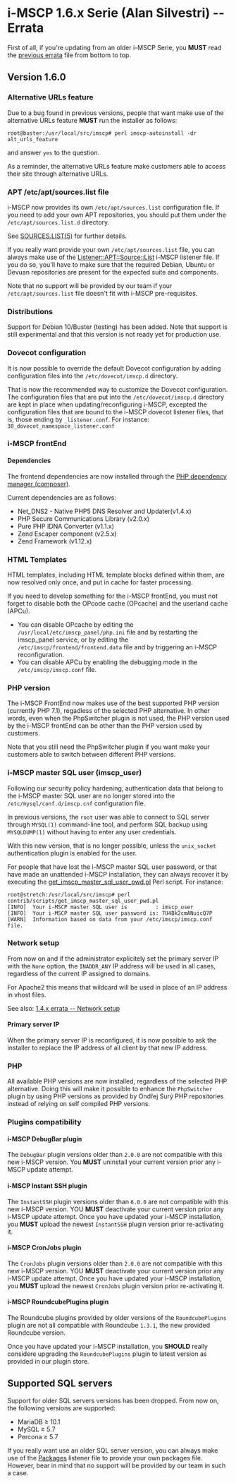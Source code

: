 # i-MSCP 1.6.x Serie (Alan Silvestri) -- Errata

First of all, if you're updating from an older i-MSCP Serie, you **MUST** read
the [previous errata](1.5.x_errata.md) file from bottom to top.

## Version 1.6.0

### Alternative URLs feature

Due to a bug found in previous versions, people that want make use of the
alternative URLs feature **MUST** run the installer as follows:

```shell
root@buster:/usr/local/src/imscp# perl imscp-autoinstall -dr alt_urls_feature
```

and answer `yes` to the question.

As a reminder, the alternative URLs feature make customers able to access their
site through alternative URLs.

### APT /etc/apt/sources.list file

i-MSCP now provides its own `/etc/apt/sources.list` configuration file. If you
need to add your own APT repositories, you should put them under the
`/etc/apt/sources.list.d` directory.

See [SOURCES.LIST(5)](https://manpages.debian.org/stretch/apt/sources.list.5.en.html)
for further details.

If you really want provide your own `/etc/apt/sources.list` file, you can
always make use of the [Listener::APT::Source::List](../contrib/Listeners/APT/10_apt_sources_list.pl)
i-MSCP listener file. If you do so, you'll have to make sure that the required Debian, Ubuntu
or Devuan repositories are present for the expected suite and components.

Note that no support will be provided by our team if your `/etc/apt/sources.list` file doesn't fit
with i-MSCP pre-requisites.

### Distributions

Support for Debian 10/Buster (testing) has been added. Note that support is
still experimental and that this version is not ready yet for production use.

### Dovecot configuration

It is now possible to override the default Dovecot configuration by adding
configuration files into the `/etc/dovecot/imscp.d` directory.

That is now the recommended way to customize the Dovecot configuration. The
configuration files that are put into the `/etc/dovecot/imscp.d` directory are
kept in place when updating/reconfiguring i-MSCP, excepted the configuration
files that are bound to the i-MSCP dovecot listener files, that is, those ending
by `_listener.conf`. For instance: `30_dovecot_namespace_listener.conf`

### i-MSCP frontEnd

#### Dependencies

The frontend dependencies are now installed through the [PHP
dependency manager (composer)](https://getcomposer.org/).

Current dependencies are as follows:

- Net_DNS2 - Native PHP5 DNS Resolver and Updater(v1.4.x)
- PHP Secure Communications Library (v2.0.x)
- Pure PHP IDNA Converter (v1.1.x)
- Zend Escaper component (v2.5.x)
- Zend Framework (v1.12.x)

### HTML Templates

HTML templates, including HTML template blocks defined within them, are now
resolved only once, and put in cache for faster processing.

If you need to develop something for the i-MSCP frontEnd, you must not forget
to disable both the OPcode cache (OPcache) and the userland cache (APCu).

- You can disable OPcache by editing the `/usr/local/etc/imscp_panel/php.ini`
file and by restarting the imscp_panel service, or by editing the
`/etc/imscp/frontend/frontend.data` file and by triggering an i-MSCP
reconfiguration.
- You can disable APCu by enabling the debugging mode in the
`/etc/imscp/imscp.conf` file.

### PHP version

The i-MSCP FrontEnd now makes use of the best supported PHP version
(currently PHP 7.1), regadless of the selected PHP alternative. In other words,
even when the PhpSwitcher plugin is not used, the PHP version used by the
i-MSCP frontEnd can be other than the PHP version used by customers.

Note that you still need the PhpSwitcher plugin if you want make your customers
able to switch between different PHP versions.

### i-MSCP master SQL user (imscp_user)

Following our security policy hardening, authentication data that belong to the
i-MSCP master SQL user are no longer stored into the
`/etc/mysql/conf.d/imscp.cnf` configuration file.

In previous versions, the `root` user was able to connect to SQL server through
`MYSQL(1)` command-line tool, and perform SQL backup using `MYSQLDUMP(1)`
without having to enter any user credentials.

With this new version, that is no longer possible, unless the `unix_socket`
authentication plugin is enabled for the user.

For people that have lost the i-MSCP master SQL user password, or that have
made an unattended i-MSCP installation, they can always recover it by executing
the [get_imscp_master_sql_user_pwd.pl](../contrib/scripts/get_imscp_master_sql_user_pwd.pl) 
Perl script. For instance:

```shell
root@stretch:/usr/local/src/imscp# perl contrib/scripts/get_imscp_master_sql_user_pwd.pl 
[INFO]  Your i-MSCP master SQL user is         : imscp_user
[INFO]  Your i-MSCP master SQL user password is: 7U4Bk2cmANuicQ7P
[WARN]  Information based on data from your /etc/imscp/imscp.conf file.
```

### Network setup

From now on and if the administrator explicitely set the primary server IP with
the `None` option, the `INADDR_ANY` IP address will be used in all cases,
regardless of the current IP assigned to domains.

For Apache2 this means that wildcard will be used in place of an IP address in
vhost files.

See also: [1.4.x errata -- Network setup](1.4.x_errata.md#network-setup)

#### Primary server IP

When the primary server IP is reconfigured, it is now possible to ask the
installer to replace the IP address of all client by that new IP address.

### PHP

All available PHP versions are now installed, regardless of the selected PHP
alternative. Doing this will make it possible to enhance the `PhpSwitcher`
plugin by using PHP versions as provided by Ondřej Surý PHP repositories
instead of relying on self compiled PHP versions.

### Plugins compatibility

#### i-MSCP DebugBar plugin

The `DebugBar` plugin versions older than `2.0.0` are not compatible with this
new i-MSCP version. You **MUST** uninstall your current version prior any
i-MSCP update attempt.

#### i-MSCP Instant SSH plugin

The `InstantSSH` plugin versions older than `6.0.0` are not compatible with
this new i-MSCP version. YOU **MUST** deactivate your current version prior any
i-MSCP update attempt. Once you have updated your i-MSCP installation, you
**MUST** upload the newest `InstantSSH` plugin version prior re-activating it.

#### i-MSCP CronJobs plugin

The `CronJobs` plugin versions older than `2.0.0` are not compatible with
this new i-MSCP version. YOU **MUST** deactivate your current version prior any
i-MSCP update attempt. Once you have updated your i-MSCP installation, you
**MUST** upload the newest `CronJobs` plugin version prior re-activating it.

#### i-MSCP RoundcubePlugins plugin

The Roundcube plugins provided by older versions of the `RoundcubePlugins`
plugin are not all compatible with Roundcube `1.3.1`, the new provided Roundcube
version.

Once you have updated your i-MSCP installation, you **SHOULD** really considere
upgrading the `RoundcubePlugins` plugin to latest version as provided in our
plugin store.

## Supported SQL servers

Support for older SQL servers versions has been dropped. From now on, the
following versions are supported:

- MariaDB ≥ 10.1
- MySQL ≥ 5.7
- Percona ≥ 5.7

If you really want use an older SQL server version, you can always make use of
the [Packages](../contrib/Listeners/Packages/10_packages_override.pl) listener
file to provide your own packages file. However, bear in mind that no support
will be provided by our team in such a case.
